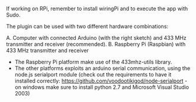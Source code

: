 
If working on RPi, remember to install wiringPi and to execute the app with Sudo.

The plugin can be used with two different hardware combinations:

A. Computer with connected Arduino (with the right sketch) and 433 MHz transmitter and receiver (recommended).
B. Raspberry Pi (Raspbian) with 433 MHz transmitter and receiver


- The Raspberry Pi platform make use of the 433mhz-utils library.
- The other platforms exploits an arduino serial communication, using the node.js serialport module (check out the requirements to have it installed correctly: https://github.com/voodootikigod/node-serialport - on windows make sure to install python 2.7 and Microsoft Visual Studio 2003)